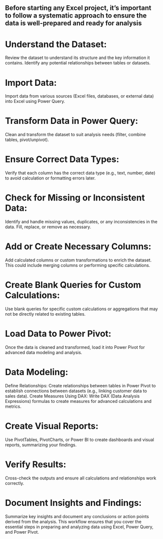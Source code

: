 
## Before starting any Excel project, it’s important to follow a systematic approach to ensure the data is well-prepared and ready for analysis


# Understand the Dataset:

Review the dataset to understand its structure and the key information it contains.
Identify any potential relationships between tables or datasets.

# Import Data:

Import data from various sources (Excel files, databases, or external data) into Excel using Power Query.
 
# Transform Data in Power Query:

Clean and transform the dataset to suit analysis needs (filter, combine tables, pivot/unpivot).

# Ensure Correct Data Types:

Verify that each column has the correct data type (e.g., text, number, date) to avoid calculation or formatting errors later.

# Check for Missing or Inconsistent Data:

Identify and handle missing values, duplicates, or any inconsistencies in the data. Fill, replace, or remove as necessary.

# Add or Create Necessary Columns:

Add calculated columns or custom transformations to enrich the dataset. This could include merging columns or performing specific calculations.

# Create Blank Queries for Custom Calculations:

Use blank queries for specific custom calculations or aggregations that may not be directly related to existing tables.

# Load Data to Power Pivot:

Once the data is cleaned and transformed, load it into Power Pivot for advanced data modeling and analysis.

# Data Modeling:

Define Relationships: Create relationships between tables in Power Pivot to establish connections between datasets (e.g., linking customer data to sales data).
Create Measures Using DAX: Write DAX (Data Analysis Expressions) formulas to create measures for advanced calculations and metrics.

# Create Visual Reports:

Use PivotTables, PivotCharts, or Power BI to create dashboards and visual reports, summarizing your findings.

# Verify Results:

Cross-check the outputs and ensure all calculations and relationships work correctly.

# Document Insights and Findings:

Summarize key insights and document any conclusions or action points derived from the analysis.
This workflow ensures that you cover the essential steps in preparing and analyzing data using Excel, Power Query, and Power Pivot.
